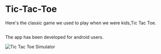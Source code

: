 # Tic-Tac-Toe
Here's the classic game we used to play when we were kids,Tic Tac Toe.
##
The app has been developed for android users.

![Tic Tac Toe Simulator](https://user-images.githubusercontent.com/100516014/212015169-01816b2d-6531-47c3-ba36-9fe1bd838337.jpg)
